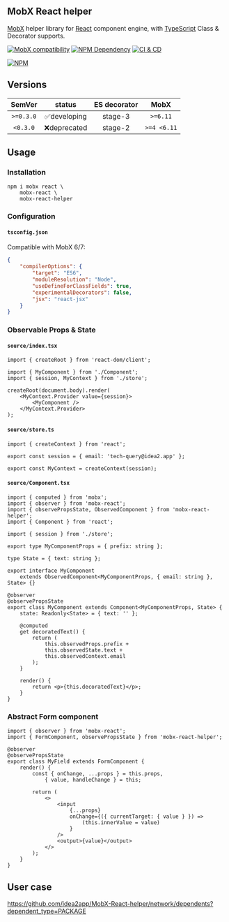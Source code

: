 ## MobX React helper

[MobX][1] helper library for [React][2] component engine, with [TypeScript][3] Class & Decorator supports.

[![MobX compatibility](https://img.shields.io/badge/Compatible-1?logo=mobx&label=MobX%206%2F7)][1]
[![NPM Dependency](https://img.shields.io/librariesio/github/idea2app/MobX-React-helper.svg)][4]
[![CI & CD](https://github.com/idea2app/MobX-React-helper/actions/workflows/main.yml/badge.svg)][5]

[![NPM](https://nodei.co/npm/mobx-react-helper.png?downloads=true&downloadRank=true&stars=true)][6]

## Versions

|  SemVer   |    status    | ES decorator |    MobX     |
| :-------: | :----------: | :----------: | :---------: |
| `>=0.3.0` | ✅developing |   stage-3    |  `>=6.11`   |
| `<0.3.0`  | ❌deprecated |   stage-2    | `>=4 <6.11` |

## Usage

### Installation

```shell
npm i mobx react \
    mobx-react \
    mobx-react-helper
```

### Configuration

#### `tsconfig.json`

Compatible with MobX 6/7:

```json
{
    "compilerOptions": {
        "target": "ES6",
        "moduleResolution": "Node",
        "useDefineForClassFields": true,
        "experimentalDecorators": false,
        "jsx": "react-jsx"
    }
}
```

### Observable Props & State

#### `source/index.tsx`

```tsx
import { createRoot } from 'react-dom/client';

import { MyComponent } from './Component';
import { session, MyContext } from './store';

createRoot(document.body).render(
    <MyContext.Provider value={session}>
        <MyComponent />
    </MyContext.Provider>
);
```

#### `source/store.ts`

```tsx
import { createContext } from 'react';

export const session = { email: 'tech-query@idea2.app' };

export const MyContext = createContext(session);
```

#### `source/Component.tsx`

```tsx
import { computed } from 'mobx';
import { observer } from 'mobx-react';
import { observePropsState, ObservedComponent } from 'mobx-react-helper';
import { Component } from 'react';

import { session } from './store';

export type MyComponentProps = { prefix: string };

type State = { text: string };

export interface MyComponent
    extends ObservedComponent<MyComponentProps, { email: string }, State> {}

@observer
@observePropsState
export class MyComponent extends Component<MyComponentProps, State> {
    state: Readonly<State> = { text: '' };

    @computed
    get decoratedText() {
        return (
            this.observedProps.prefix +
            this.observedState.text +
            this.observedContext.email
        );
    }

    render() {
        return <p>{this.decoratedText}</p>;
    }
}
```

### Abstract Form component

```tsx
import { observer } from 'mobx-react';
import { FormComponent, observePropsState } from 'mobx-react-helper';

@observer
@observePropsState
export class MyField extends FormComponent {
    render() {
        const { onChange, ...props } = this.props,
            { value, handleChange } = this;

        return (
            <>
                <input
                    {...props}
                    onChange={({ currentTarget: { value } }) =>
                        (this.innerValue = value)
                    }
                />
                <output>{value}</output>
            </>
        );
    }
}
```

## User case

https://github.com/idea2app/MobX-React-helper/network/dependents?dependent_type=PACKAGE

[1]: https://mobx.js.org/
[2]: https://react.dev/
[3]: https://www.typescriptlang.org/
[4]: https://libraries.io/npm/mobx-react-helper
[5]: https://github.com/idea2app/MobX-React-helper/actions/workflows/main.yml
[6]: https://nodei.co/npm/mobx-react-helper/

